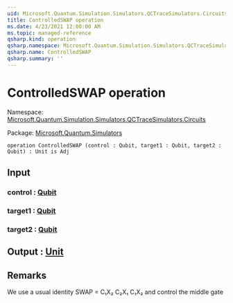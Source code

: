 ```yaml
---
uid: Microsoft.Quantum.Simulation.Simulators.QCTraceSimulators.Circuits.ControlledSWAP
title: ControlledSWAP operation
ms.date: 4/23/2021 12:00:00 AM
ms.topic: managed-reference
qsharp.kind: operation
qsharp.namespace: Microsoft.Quantum.Simulation.Simulators.QCTraceSimulators.Circuits
qsharp.name: ControlledSWAP
qsharp.summary: ''
---
```


# ControlledSWAP operation

Namespace: [Microsoft.Quantum.Simulation.Simulators.QCTraceSimulators.Circuits](xref:Microsoft.Quantum.Simulation.Simulators.QCTraceSimulators.Circuits)

Package: [Microsoft.Quantum.Simulators](https://nuget.org/packages/Microsoft.Quantum.Simulators)




```qsharp
operation ControlledSWAP (control : Qubit, target1 : Qubit, target2 : Qubit) : Unit is Adj
```


## Input

### control : [Qubit](xref:microsoft.quantum.qsharp.valueliterals#qubit-literals)




### target1 : [Qubit](xref:microsoft.quantum.qsharp.valueliterals#qubit-literals)




### target2 : [Qubit](xref:microsoft.quantum.qsharp.valueliterals#qubit-literals)





## Output : [Unit](xref:microsoft.quantum.qsharp.valueliterals#unit-literal)



## Remarks

We use a usual identity SWAP = C₁X₂ C₂X₁ C₁X₂ and control the middle gate